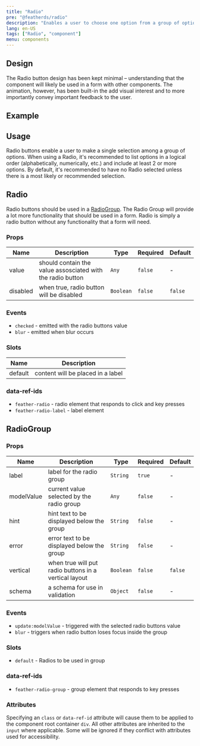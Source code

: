 ```yaml
---
title: "Radio"
pre: "@featherds/radio"
description: "Enables a user to choose one option from a group of options."
lang: en-US
tags: ["Radio", "component"]
menu: components
---
```


## Design

The Radio button design has been kept minimal – understanding that the component will likely be used in a form with other components. The animation, however, has been built-in the add visual interest and to more importantly convey important feedback to the user.

## Example

<Radio-Examples />

## Usage

Radio buttons enable a user to make a single selection among a group of options. When using a Radio, it's recommended to list options in a logical order (alphabetically, numerically, etc.) and include at least 2 or more options. By default, it's recommended to have no Radio selected unless there is a most likely or recommended selection.

## Radio

Radio buttons should be used in a [RadioGroup](#RadioGroup). The Radio Group will provide a lot more functionality that should be used in a form. Radio is simply a radio button without any functionality that a form will need.

### Props

| Name     | Description                                                | Type      | Required | Default |
| -------- | ---------------------------------------------------------- | --------- | -------- | ------- |
| value    | should contain the value assosciated with the radio button | `Any`     | `false`  | -       |
| disabled | when true, radio button will be disabled                   | `Boolean` | `false`  | `false` |

### Events

- `checked` - emitted with the radio buttons value
- `blur` - emitted when blur occurs

### Slots

| Name    | Description                       |
| ------- | --------------------------------- |
| default | content will be placed in a label |

### data-ref-ids

- `feather-radio` - radio element that responds to click and key presses
- `feather-radio-label` - label element

## RadioGroup

### Props

| Name       | Description                                           | Type      | Required | Default |
| ---------- | ----------------------------------------------------- | --------- | -------- | ------- |
| label      | label for the radio group                             | `String`  | `true`   | -       |
| modelValue | current value selected by the radio group             | `Any`     | `false`  | -       |
| hint       | hint text to be displayed below the group             | `String`  | `false`  | -       |
| error      | error text to be displayed below the group            | `String`  | `false`  | -       |
| vertical   | when true will put radio buttons in a vertical layout | `Boolean` | `false`  | `false` |
| schema     | a schema for use in validation                        | `Object`  | `false`  | -       |

### Events

- `update:modelValue` - triggered with the selected radio buttons value
- `blur` - triggers when radio button loses focus inside the group

### Slots

- `default` - Radios to be used in group

### data-ref-ids

- `feather-radio-group` - group element that responds to key presses

### Attributes

Specifying an `class` or `data-ref-id` attribute will cause them to be applied to the component root container `div`. All other attributes are inherited to the `input` where applicable. Some will be ignored if they conflict with attributes used for accessibility.
